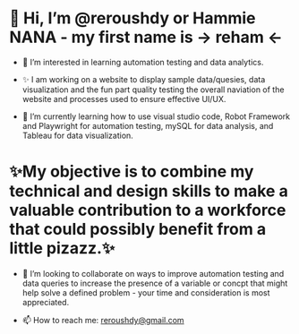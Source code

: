 #  👋 Hi, I’m @reroushdy or Hammie NANA - my first name is -> reham <- 

- 👀 I’m interested in learning automation testing and data analytics.

- ✨ I am working on a website to display sample data/quesies, data visualization and the fun part quality testing the overall naviation of the website and processes used to ensure effective UI/UX. 

- 🌱 I’m currently learning how to use visual studio code, Robot Framework and Playwright for automation testing, mySQL for data analysis, and Tableau for data visualization. 


#  ✨My objective is to combine my technical and design skills to make a valuable contribution to a workforce that could possibly benefit from a little pizazz.✨

- 💞️ I’m looking to collaborate on ways to improve automation testing and data queries to increase the presence of a variable or concpt that might help solve a defined problem - your time and consideration is most appreciated. 

- 📫 How to reach me: reroushdy@gmail.com

  ##

<!---
reroushdy/reroushdy is a ✨ special ✨ repository because its `README.md` (this file) appears on your GitHub profile.
You can click the Preview link to take a look at your changes.
--->
